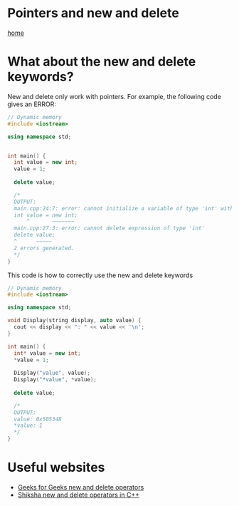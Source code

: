 # Pointers and new and delete

[home](README.md)

# What about the new and delete keywords?
New and delete only work with pointers. For example, the following code gives an ERROR:
```cpp
// Dynamic memory
#include <iostream>

using namespace std;


int main() {
  int value = new int;
  value = 1;
  
  delete value;

  /*
  OUTPUT:
  main.cpp:24:7: error: cannot initialize a variable of type 'int' with an rvalue of type 'int *'
  int value = new int;
      ^       ~~~~~~~
  main.cpp:27:3: error: cannot delete expression of type 'int'
  delete value;
  ^      ~~~~~
  2 errors generated.
  */
}
```

This code is how to correctly use the new and delete keywords
```cpp
// Dynamic memory
#include <iostream>

using namespace std;

void Display(string display, auto value) {
  cout << display << ": " << value << '\n';
}

int main() {
  int* value = new int;
  *value = 1;
  
  Display("value", value);
  Display("*value", *value);
  
  delete value;

  /*
  OUTPUT:
  value: 0x505348
  *value: 1
  */
}

```

# Useful websites
- [Geeks for Geeks new and delete operators](https://www.geeksforgeeks.org/new-and-delete-operators-in-cpp-for-dynamic-memory/)
- [Shiksha new and delete operators in C++](https://www.shiksha.com/online-courses/articles/new-and-delete-operators-in-cpp/)

